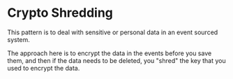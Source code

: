# Crypto Shredding

This pattern is to deal with sensitive or personal data in an event sourced system.

The approach here is to encrypt the data in the events before you save them, and then if the data needs to be deleted, you "shred" the key that you used to encrypt the data.
